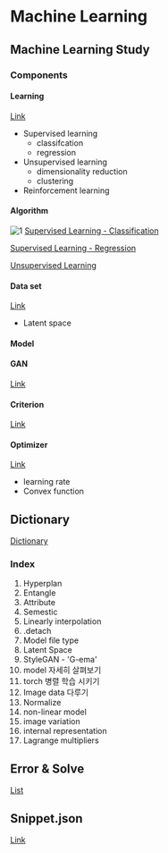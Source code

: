 # Machine Learning
## Machine Learning Study
### Components
#### Learning
[Link](https://github.com/doublejy715/Machine_Learning/issues/8)
- Supervised learning
  - classifcation
  - regression
- Unsupervised learning
  - dimensionality reduction
  - clustering
- Reinforcement learning

#### Algorithm
![1](https://user-images.githubusercontent.com/54474501/132954129-f181f9ba-11dc-415b-ab92-53730a083929.png)
[Supervised Learning - Classification](https://github.com/doublejy715/Machine_Learning/issues/9)

[Supervised Learning - Regression](https://github.com/doublejy715/Machine_Learning/issues/10)

[Unsupervised Learning](https://github.com/doublejy715/Machine_Learning/issues/11)



#### Data set
[Link](https://github.com/doublejy715/Machine_Learning/issues/4)
- Latent space
#### Model
#### GAN
[Link](https://github.com/doublejy715/Machine_Learning/issues/5)

#### Criterion
[Link](https://github.com/doublejy715/Machine_Learning/issues/6)

#### Optimizer
[Link](https://github.com/doublejy715/Machine_Learning/issues/7)
- learning rate
- Convex function
## Dictionary

[Dictionary](https://github.com/doublejy715/Machine_Learning/issues/1)
### Index
1. Hyperplan
2. Entangle
3. Attribute
4. Semestic
5. Linearly interpolation
6. .detach
7. Model file type
8. Latent Space
9. StyleGAN - 'G-ema'
10. model 자세히 살펴보기
11. torch 병렬 학습 시키기
12. Image data 다루기
13. Normalize
14. non-linear model
15. image variation
16. internal representation
17. Lagrange multipliers

## Error & Solve
[List](https://github.com/doublejy715/Machine_Learning/issues/2)

## Snippet.json
[Link](https://github.com/doublejy715/Machine_Learning/blob/main/snippet.json)
